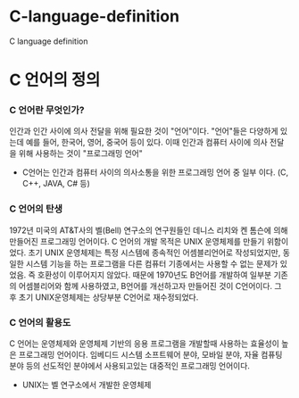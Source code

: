 # C-language-definition
C language definition

# C 언어의 정의
### C 언어란 무엇인가?
인간과 인간 사이에 의사 전달을 위해 필요한 것이 "언어"이다.
"언어"들은 다양하게 있는데 예를 들어, 한국어, 영어, 중국어 등이 있다.
이때 인간과 컴퓨터 사이에 의사 전달을 위해 사용하는 것이 "프로그래밍 언어"
- C언어는 인간과 컴퓨터 사이의 의사소통을 위한 프로그래밍 언어 중 일부 이다.
(C, C++, JAVA, C# 등)

### C 언어의 탄생
1972년 미국의 AT&T사의 벨(Bell) 연구소의 연구원들인 데니스 리치와 켄 톰슨에 의해 만들어진 프로그래밍 언어이다.
C 언어의 개발 목적은 UNIX 운영체제를 만들기 위함이었다.
초기 UNIX 운영체제는 특정 시스템에 종속적인 어셈블리언어로 작성되었지만, 동일한 시스템 기능을 하는 프로그램을 다른 컴퓨터 기종에서는 사용할 수 없는 문제가 있었음.
즉 호환성이 이루어지지 않았다.
때문에 1970년도 B언어를 개발하여 일부분 기존의 어셈블리어와 함께 사용하였고, B언어를 개선하고자 만들어진 것이 C언어이다.
그 후 초기 UNIX운영체제는 상당부분 C언어로 재수정되었다.

### C 언어의 활용도
C 언어는 운영체제와 운영체제 기반의 응용 프로그램을 개발할때 사용하는 효율성이 높은 프로그래밍 언어이다.
임베디드 시스템 소프트웨어 분야, 모바일 분야, 자율 컴퓨팅 분야 등의 선도적인 분야에서 사용되고있는 대중적인 프로그래밍 언어이다.

- UNIX는 벨 연구소에서 개발한 운영체제
